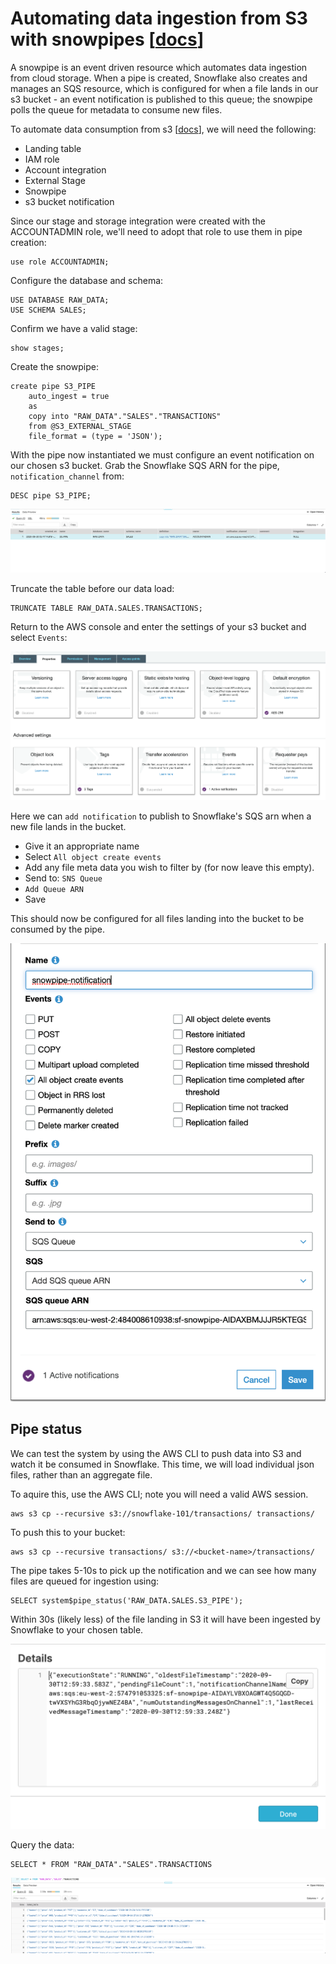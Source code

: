 # Automating data ingestion from S3 with snowpipes [[docs](https://docs.snowflake.com/en/sql-reference/sql/create-pipe.html)]

A snowpipe is an event driven resource which automates data ingestion from cloud storage. When a pipe is created, Snowflake also creates and manages an SQS resource, which is configured for when a file lands in our s3 bucket - an event notification is published to this queue; the snowpipe polls the queue for metadata to consume new files.

To automate data consumption from s3 [[docs](https://docs.snowflake.com/en/user-guide/data-load-snowpipe-auto-s3.html)], we will need the following:

- Landing table
- IAM role
- Account integration
- External Stage
- Snowpipe
- s3 bucket notification

Since our stage and storage integration were created with the ACCOUNTADMIN role, we'll need to adopt that role to use them in pipe creation:

    use role ACCOUNTADMIN;

Configure the database and schema:

    USE DATABASE RAW_DATA;
    USE SCHEMA SALES;

Confirm we have a valid stage:

    show stages;

Create the snowpipe:

    create pipe S3_PIPE
        auto_ingest = true
        as
        copy into "RAW_DATA"."SALES"."TRANSACTIONS"
        from @S3_EXTERNAL_STAGE
        file_format = (type = 'JSON');

With the pipe now instantiated we must configure an event notification on our chosen s3 bucket. Grab the Snowflake SQS ARN for the pipe, `notification_channel` from:

    DESC pipe S3_PIPE;

![Snowpipes](./assets/snowpipes.png "Snowpipes")


Truncate the table before our data load:

    TRUNCATE TABLE RAW_DATA.SALES.TRANSACTIONS;

Return to the AWS console and enter the settings of your s3 bucket and select `Events`:

![Bucket Settings](./assets/bucket_settings.png "Bucket Settings")

Here we can `add notification` to publish to Snowflake's SQS arn when a new file lands in the bucket.

- Give it an appropriate name
- Select `All object create events`
- Add any file meta data you wish to filter by (for now leave this empty).
- Send to: `SNS Queue`
- `Add Queue ARN`
- Save

This should now be configured for all files landing into the bucket to be consumed by the pipe.

![Bucket notification](./assets/bucket-notification.png "Bucket notification")


## Pipe status

We can test the system by using the AWS CLI to push data into S3 and watch it be consumed in Snowflake. This time, we will load individual json files, rather than an aggregate file.

To aquire this, use the AWS CLI; note you will need a valid AWS session.

    aws s3 cp --recursive s3://snowflake-101/transactions/ transactions/   

To push this to your bucket:

    aws s3 cp --recursive transactions/ s3://<bucket-name>/transactions/

The pipe takes 5-10s to pick up the notification and we can see how many files are queued for ingestion using:

    SELECT system$pipe_status('RAW_DATA.SALES.S3_PIPE');

Within 30s (likely less) of the file landing in S3 it will have been ingested by Snowflake to your chosen table.

![Snowpipe status](./assets/snowpipe-status.png "Snowpipe status")

Query the data:

    SELECT * FROM "RAW_DATA"."SALES".TRANSACTIONS

![Query ingested data](./assets/query-data.png "Query data")
